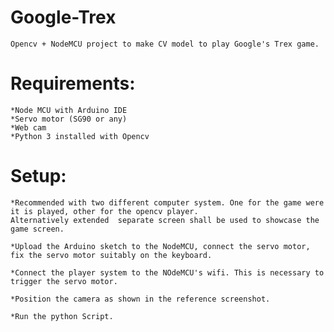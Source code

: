 # Google-Trex
	Opencv + NodeMCU project to make CV model to play Google's Trex game. 

# Requirements:
	*Node MCU with Arduino IDE
	*Servo motor (SG90 or any)
	*Web cam 
	*Python 3 installed with Opencv

# Setup:
	*Recommended with two different computer system. One for the game were it is played, other for the opencv player. 
	Alternatively extended  separate screen shall be used to showcase the game screen. 
	
	*Upload the Arduino sketch to the NodeMCU, connect the servo motor, fix the servo motor suitably on the keyboard.
	
	*Connect the player system to the NOdeMCU's wifi. This is necessary to trigger the servo motor. 
	
	*Position the camera as shown in the reference screenshot. 
	
	*Run the python Script. 


